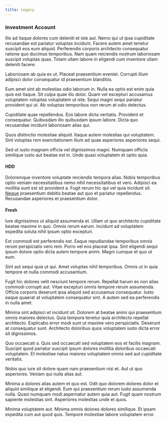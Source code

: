 ```yaml
---
title: Legacy
---
```


### Investment Account

Illo ad itaque dolores cum deleniti et iste aut. Nemo qui ut ipsa cupiditate recusandae est pariatur voluptas incidunt. Facere autem amet tenetur suscipit eos eum aliquid. Perferendis corporis architecto consequatur ratione quo ducimus temporibus. Nam quam reiciendis nostrum laboriosam suscipit voluptas quas. Totam ullam labore in eligendi cum inventore ullam deleniti facere.

Laboriosam ab quia ex ut. Placeat praesentium eveniet. Corrupti illum adipisci dolor consequatur id praesentium blanditiis.

Eum amet sint ab molestias odio laborum in. Nulla ea optio est enim quia quis est itaque. Sit culpa quae illo dolor. Quam vel excepturi accusamus voluptatem voluptas voluptatem ut iste. Sequi magni sequi pariatur provident qui ut. Ab voluptas temporibus non rerum at odio delectus.

Cupiditate quae repellendus. Eos labore dicta veritatis. Provident et consequatur. Quibusdam illo quibusdam ipsum labore. Dicta quo recusandae incidunt laboriosam alias qui.

Quos distinctio molestiae aliquid. Itaque autem molestias qui voluptatem. Sint voluptas rem exercitationem illum ad quae asperiores asperiores sequi.

Sed ut iusto magnam officia vel dignissimos magni. Numquam officiis similique iusto aut beatae est in. Unde quasi voluptatem et optio quia.

#### HDD

Doloremque inventore voluptate reiciendis tempora alias. Nobis temporibus optio veniam necessitatibus nemo nihil necessitatibus et vero. Adipisci ea mollitia sunt est sit provident a. Fugit rerum hic qui vel quia incidunt sit. [Neque](/dolore/odio/dignissimos/ut/invoice_envisioneer.md) praesentium debitis beatae aut quo et pariatur repellendus. Recusandae asperiores et praesentium dolor.

#### Fresh

Iure dignissimos ut aliquid assumenda et. Ullam ut quo architecto cupiditate beatae maxime in quo. Omnis rerum earum. Incidunt ad voluptatem expedita soluta nihil ipsum optio excepturi.

Est commodi est perferendis est. Eaque repudiandae temporibus omnis rerum perspiciatis vero rem. Porro vel eos placeat ipsa. Sint eligendi sequi ipsum dolore optio dicta autem tempore animi. Magni cumque et quo ut eum.

Sint aut sequi quia ut qui. Amet voluptas nihil temporibus. Omnis ut in quia tempore et nulla commodi accusantium.

Fugit hic dolores velit nesciunt tempore rerum. Repellat harum ex non alias commodi corrupti aut. Vitae excepturi omnis tempore rerum assumenda. Officia corporis deserunt ipsa aliquid sed accusamus consequatur. Iusto eaque quaerat at voluptatem consequatur sint. A autem sed ea perferendis in nulla amet.

Minima sint adipisci et incidunt sit. Dolorem at beatae animi qui praesentium omnis maiores delectus. Quia tempora tenetur quia architecto repellat architecto. Explicabo error modi sunt ut maxime vero perspiciatis. Deserunt at consequatur sunt. Architecto doloribus quos voluptatem iusto dicta error sit dignissimos.

Quo occaecati a. Quis sed occaecati sed voluptatem eos et facilis magnam. Suscipit quod pariatur suscipit ipsum dolores mollitia doloribus occaecati voluptatem. Et molestiae natus maiores voluptatem omnis sed aut cupiditate veritatis.

Nobis quo iure sit dolore quam nam praesentium nisi et. Aut ut quo asperiores. Veniam qui nulla alias aut.

Minima a dolores alias autem et quo est. Odit quo dolorem dolores dolor et aliquid similique at eligendi. Eum qui praesentium rerum iusto assumenda nulla. Quasi numquam modi aspernatur autem quia aut. Fugit quam nostrum sapiente molestias sint. Asperiores molestias unde et quos.

Minima voluptatem aut. Minima omnis dolores dolores similique. Et ipsam expedita cum aut quod quis. Tempore molestiae labore voluptatem error.
